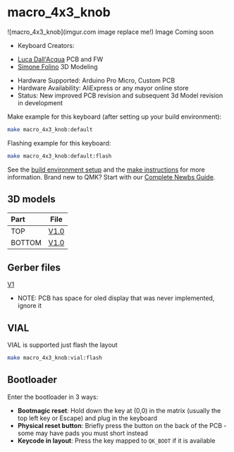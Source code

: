 # macro_4x3_knob

![macro_4x3_knob](imgur.com image replace me!)
Image Coming soon

* Keyboard Creators: 
- [Luca Dall'Acqua](https://github.com/lucacraft89) PCB and FW
- [Simone Folino](https://github.com/Simone02472) 3D Modeling
* Hardware Supported: Arduino Pro Micro, Custom PCB
* Hardware Availability: AliExpress or any mayor online store
* Status: New improved PCB revision and subsequent 3d Model revision in development


Make example for this keyboard (after setting up your build environment):
```bash
make macro_4x3_knob:default
```
Flashing example for this keyboard:
```bash
make macro_4x3_knob:default:flash
```
See the [build environment setup](https://docs.qmk.fm/#/getting_started_build_tools) and the [make instructions](https://docs.qmk.fm/#/getting_started_make_guide) for more information. Brand new to QMK? Start with our [Complete Newbs Guide](https://docs.qmk.fm/#/newbs).

## 3D models 
| Part  | File |
| :---     |    :----:   | 
| TOP      | [V1.0](https://github.com/LucaCraft89/macro_4x3_knob/3D/V1/top1.0.STL)      | 
| BOTTOM   | [V1.0](https://github.com/LucaCraft89/macro_4x3_knob/3D/V1/bottom1.0.STL)      | 

## Gerber files

[V1](https://github.com/LucaCraft89/macro_4x3_knob/PCB/Gerber/V1/V1.zip)
- NOTE: PCB has space for oled display that was never implemented, ignore it

## VIAL
VIAL is supported just flash the layout
```bash
make macro_4x3_knob:vial:flash
```

## Bootloader
Enter the bootloader in 3 ways:

* **Bootmagic reset**: Hold down the key at (0,0) in the matrix (usually the top left key or Escape) and plug in the keyboard
* **Physical reset button**: Briefly press the button on the back of the PCB - some may have pads you must short instead
* **Keycode in layout**: Press the key mapped to `QK_BOOT` if it is available
